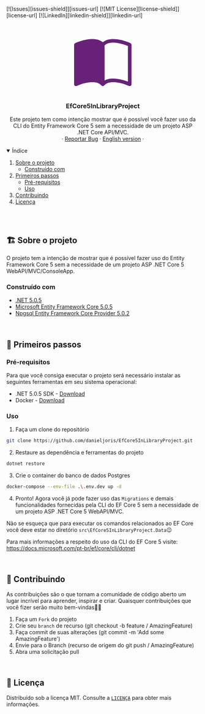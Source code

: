
[![Issues][issues-shield]][issues-url]
[![MIT License][license-shield]][license-url]
[![LinkedIn][linkedin-shield]][linkedin-url]

<!-- PROJECT LOGO -->
<br />
<p align="center">
  <svg
   alt="Book icon"
   xmlns="http://www.w3.org/2000/svg" width="150" height="150" fill="#682179" class="bi bi-book-half" viewBox="0 0 16 16">
  <path d="M8.5 2.687c.654-.689 1.782-.886 3.112-.752 1.234.124 2.503.523 3.388.893v9.923c-.918-.35-2.107-.692-3.287-.81-1.094-.111-2.278-.039-3.213.492V2.687zM8 1.783C7.015.936 5.587.81 4.287.94c-1.514.153-3.042.672-3.994 1.105A.5.5 0 0 0 0 2.5v11a.5.5 0 0 0 .707.455c.882-.4 2.303-.881 3.68-1.02 1.409-.142 2.59.087 3.223.877a.5.5 0 0 0 .78 0c.633-.79 1.814-1.019 3.222-.877 1.378.139 2.8.62 3.681 1.02A.5.5 0 0 0 16 13.5v-11a.5.5 0 0 0-.293-.455c-.952-.433-2.48-.952-3.994-1.105C10.413.809 8.985.936 8 1.783z"/>
</svg>

  <h3 align="center">EfCore5InLibraryProject</h3>

  <p align="center">
    Este projeto tem como intenção mostrar que é possível você fazer uso da CLI do Entity Framework Core 5 sem a necessidade de um projeto ASP .NET Core API/MVC.
    <br />
    ·
    <a href="https://github.com/othneildrew/Best-README-Template/issues">Reportar Bug</a>
    ·
    <a href="https://github.com/othneildrew/Best-README-Template/issues">English version</a>
    ·
  </p>
</p>

<!-- TABLE OF CONTENTS -->
<details open="open">
  <summary>Índice</summary>
  <ol>
    <li>
      <a href="#about-the-project">Sobre o projeto</a>
      <ul>
        <li><a href="#built-with">Construído com</a></li>
      </ul>
    </li>
    <li>
      <a href="#getting-started">Primeiros passos</a>
      <ul>
        <li><a href="#prerequisites">Pré-requisitos</a></li>
        <li><a href="#usage">Uso</a></li>
      </ul>
    </li>
    <li><a href="#contributing">Contribuindo</a></li>
    <li><a href="#license">Licença</a></li>
  </ol>
</details>

<br>
<br>

## 🏗 Sobre o projeto

O projeto tem a intenção de mostrar que é possível fazer uso do Entity Framework Core 5 sem a necessidade de um projeto ASP .NET Core 5 WebAPI/MVC/ConsoleApp.

### Construído com
- [.NET 5.0.5](https://github.com/dotnet/core)
- [Microsoft Entity Framework Core 5.0.5](https://github.com/dotnet/efcore)
- [Npgsql Entity Framework Core Provider 5.0.2](https://github.com/npgsql/efcore.pg)

<br>

## 🎈 Primeiros passos

###  Pré-requisitos
Para que você consiga executar o projeto será necessário instalar as seguintes ferramentas em seu sistema operacional:

- .NET 5.0.5 SDK - [Download](https://dotnet.microsoft.com/download/dotnet/5.0)
- Docker - [Download](https://docs.docker.com/get-docker/)

### Uso

1. Faça um clone do repositório
```sh
git clone https://github.com/danieljoris/EfCore5InLibraryProject.git
```

2. Restaure as dependência e ferramentas do projeto
```sh
dotnet restore
```

3. Crie o container do banco de dados Postgres
```sh
docker-compose --env-file .\.env.dev up -d
```

4. Pronto! Agora você já pode fazer uso das `Migrations` e demais funcionalidades fornecidas pela CLI do EF Core 5 sem a necessidade de um projeto ASP .NET Core 5 WebAPI/MVC.

Não se esqueça que para executar os comandos relacionados ao EF Core você deve estar no diretório `src\EfCore5InLibraryProject.Data`😉

Para mais informações a respeito do uso da CLI do EF Core 5 visite: https://docs.microsoft.com/pt-br/ef/core/cli/dotnet

<br>

## 🚀 Contribuindo
As contribuições são o que tornam a comunidade de código aberto um lugar incrível para aprender, inspirar e criar. Quaisquer contribuições que você fizer serão muito bem-vindas🐱‍💻

1. Faça um `Fork` do projeto
2. Crie seu `branch` de recurso (git checkout -b feature / AmazingFeature)
3. Faça commit de suas alterações (git commit -m 'Add some AmazingFeature')
4. Envie para o Branch (recurso de origem do git push / AmazingFeature)
5. Abra uma solicitação pull

<br>

## 📑 Licença
Distribuído sob a licença MIT. Consulte a [`LICENÇA`](https://github.com/othneildrew/Best-README-Template) para obter mais informações. 